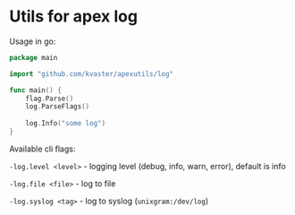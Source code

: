 # Utils for apex log

Usage in go:

```go
package main

import "github.com/kvaster/apexutils/log"

func main() {
    flag.Parse()
    log.ParseFlags()
	
	log.Info("some log")
}
```

Available cli flags:

`-log.level <level>` - logging level (debug, info, warn, error), default is info

`-log.file <file>` - log to file

`-log.syslog <tag>` - log to syslog (`unixgram:/dev/log`)

